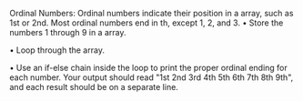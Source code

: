 Ordinal Numbers: Ordinal numbers indicate their position in a array, such as 1st or 2nd. Most ordinal numbers end in th, except 1, 2, and 3.
• Store the numbers 1 through 9 in a array.

• Loop through the array.

• Use an if-else chain inside the loop to print the proper ordinal ending for each number. 
Your output should read "1st 2nd 3rd 4th 5th 6th 7th 8th 9th", and each result should be on a separate line.
